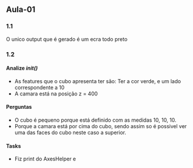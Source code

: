 ## Aula-01

### 1.1 

O unico output que é gerado é um ecra todo preto



### 1.2

#### Analize *init()*
- As features que o cubo apresenta ter são: Ter a cor verde, e um lado correspondente a 10
- A camara está na posição z = 400

#### Perguntas
- O cubo é pequeno porque está definido com as medidas 10, 10, 10.
- Porque a camara está por cima do cubo, sendo assim so é possivel ver uma das faces do cubo neste caso a superior.

#### Tasks
- Fiz print do AxesHelper e 


















